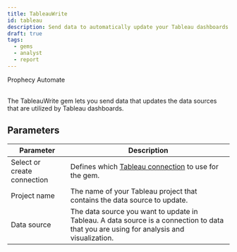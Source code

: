```yaml
---
title: TableauWrite
id: tableau
description: Send data to automatically update your Tableau dashboards
draft: true
tags:
  - gems
  - analyst
  - report
---
```


<span class="badge">Prophecy Automate</span><br/><br/>

The TableauWrite gem lets you send data that updates the data sources that are utilized by Tableau dashboards.

## Parameters

| Parameter                   | Description                                                                                                                             |
| --------------------------- | --------------------------------------------------------------------------------------------------------------------------------------- |
| Select or create connection | Defines which [Tableau connection](docs/administration/fabrics/prophecy-fabrics/connections/tableau.md) to use for the gem.             |
| Project name                | The name of your Tableau project that contains the data source to update.                                                               |
| Data source                 | The data source you want to update in Tableau. A data source is a connection to data that you are using for analysis and visualization. |
